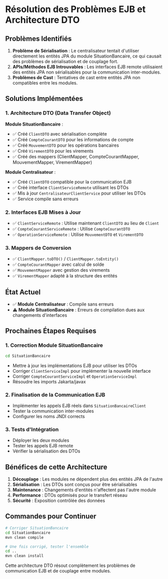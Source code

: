 # Résolution des Problèmes EJB et Architecture DTO

## Problèmes Identifiés
1. **Problème de Sérialisation** : Le centralisateur tentait d'utiliser directement les entités JPA du module SituationBancaire, ce qui causait des problèmes de sérialisation et de couplage fort.
2. **APIs/Méthodes EJB Introuvables** : Les interfaces EJB remote utilisaient des entités JPA non sérialisables pour la communication inter-modules.
3. **Problèmes de Cast** : Tentatives de cast entre entités JPA non compatibles entre les modules.

## Solutions Implémentées

### 1. Architecture DTO (Data Transfer Object)
**Module SituationBancaire** :
- ✅ Créé `ClientDTO` avec sérialisation complète
- ✅ Créé `CompteCourantDTO` pour les informations de compte
- ✅ Créé `MouvementDTO` pour les opérations bancaires
- ✅ Créé `VirementDTO` pour les virements
- ✅ Créé des mappers (ClientMapper, CompteCourantMapper, MouvementMapper, VirementMapper)

**Module Centralisateur** :
- ✅ Créé `ClientDTO` compatible pour la communication EJB
- ✅ Créé interface `ClientServiceRemote` utilisant les DTOs
- ✅ Mis à jour `CentralisateurClientService` pour utiliser les DTOs
- ✅ Service compile sans erreurs

### 2. Interfaces EJB Mises à Jour
- ✅ `ClientServiceRemote` : Utilise maintenant `ClientDTO` au lieu de `Client`
- ✅ `CompteCourantServiceRemote` : Utilise `CompteCourantDTO` 
- ✅ `OperationServiceRemote` : Utilise `MouvementDTO` et `VirementDTO`

### 3. Mappers de Conversion
- ✅ `ClientMapper.toDTO()` / `ClientMapper.toEntity()`
- ✅ `CompteCourantMapper` avec calcul de solde
- ✅ `MouvementMapper` avec gestion des virements
- ✅ `VirementMapper` adapté à la structure des entités

## État Actuel
- ✅ **Module Centralisateur** : Compile sans erreurs
- ⚠️ **Module SituationBancaire** : Erreurs de compilation dues aux changements d'interfaces

## Prochaines Étapes Requises

### 1. Correction Module SituationBancaire
```bash
cd SituationBancaire
```
- Mettre à jour les implémentations EJB pour utiliser les DTOs
- Corriger `ClientServiceImpl` pour implémenter la nouvelle interface
- Corriger `CompteCourantServiceImpl` et `OperationServiceImpl`
- Résoudre les imports Jakarta/javax

### 2. Finalisation de la Communication EJB
- Implémenter les appels EJB réels dans `SituationBancaireClient`
- Tester la communication inter-modules
- Configurer les noms JNDI corrects

### 3. Tests d'Intégration
- Déployer les deux modules
- Tester les appels EJB remote
- Vérifier la sérialisation des DTOs

## Bénéfices de cette Architecture
1. **Découplage** : Les modules ne dépendent plus des entités JPA de l'autre
2. **Sérialisation** : Les DTOs sont conçus pour être sérialisables
3. **Maintenance** : Changements d'entités n'affectent pas l'autre module
4. **Performance** : DTOs optimisés pour le transfert réseau
5. **Sécurité** : Exposition contrôlée des données

## Commandes pour Continuer
```bash
# Corriger SituationBancaire
cd SituationBancaire
mvn clean compile

# Une fois corrigé, tester l'ensemble
cd ..
mvn clean install
```

Cette architecture DTO résout complètement les problèmes de communication EJB et de couplage entre modules.